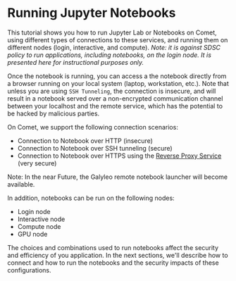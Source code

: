 # Running Jupyter Notebooks

This tutorial shows you how to run Jupyter Lab or Notebooks on Comet, using different types of connections to these services, and running them on different nodes (login, interactive, and compute). _Note: it is against SDSC policy to run applications, including notebooks, on the login node. It is presented here for instructional purposes only._

Once the notebook is running, you can access a the notebook directly from a browser running on your local system (laptop, workstation, etc.). Note that unless you are using `SSH Tunneling`, the connection is insecure, and will result in a notebook served over a non-encrypted communication channel between your localhost and the remote service, which has the potential to be hacked by malicious parties.

On Comet, we support the following connection scenarios:
* Connection to Notebook over HTTP (insecure)
* Connection to Notebook over SSH tunneling (secure)
* Connection to Notebook over HTTPS using the [Reverse Proxy Service](https://github.com/sdsc-hpc-training-org/reverse-proxy)  (very secure)

Note: In the near Future, the Galyleo remote notebook launcher will become available.

In addition, notebooks can be run on the following nodes:
* Login node
* Interactive node
* Compute node
* GPU node

The choices and combinations used to run notebooks affect the security and efficiency of you application. In the next sections, we'll describe how to connect and how to run the notebooks and the security impacts of these configurations.
